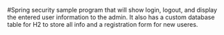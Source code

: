 #Spring security sample program that will show login, logout, and display the entered user information to the admin. It also has a custom database table for H2 to store all info and a registration form for new useres.
